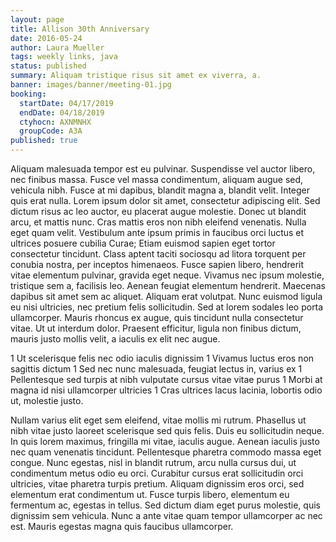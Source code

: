 ```yaml
---
layout: page
title: Allison 30th Anniversary
date: 2016-05-24
author: Laura Mueller
tags: weekly links, java
status: published
summary: Aliquam tristique risus sit amet ex viverra, a.
banner: images/banner/meeting-01.jpg
booking:
  startDate: 04/17/2019
  endDate: 04/18/2019
  ctyhocn: AXNMNHX
  groupCode: A3A
published: true
---
```

Aliquam malesuada tempor est eu pulvinar. Suspendisse vel auctor libero, nec finibus massa. Fusce vel massa condimentum, aliquam augue sed, vehicula nibh. Fusce at mi dapibus, blandit magna a, blandit velit. Integer quis erat nulla. Lorem ipsum dolor sit amet, consectetur adipiscing elit. Sed dictum risus ac leo auctor, eu placerat augue molestie.
Donec ut blandit arcu, et mattis nunc. Cras mattis eros non nibh eleifend venenatis. Nulla eget quam velit. Vestibulum ante ipsum primis in faucibus orci luctus et ultrices posuere cubilia Curae; Etiam euismod sapien eget tortor consectetur tincidunt. Class aptent taciti sociosqu ad litora torquent per conubia nostra, per inceptos himenaeos. Fusce sapien libero, hendrerit vitae elementum pulvinar, gravida eget neque. Vivamus nec ipsum molestie, tristique sem a, facilisis leo. Aenean feugiat elementum hendrerit. Maecenas dapibus sit amet sem ac aliquet. Aliquam erat volutpat. Nunc euismod ligula eu nisi ultricies, nec pretium felis sollicitudin. Sed at lorem sodales leo porta ullamcorper. Mauris rhoncus ex augue, quis tincidunt nulla consectetur vitae. Ut ut interdum dolor. Praesent efficitur, ligula non finibus dictum, mauris justo mollis velit, a iaculis ex elit nec augue.

1 Ut scelerisque felis nec odio iaculis dignissim
1 Vivamus luctus eros non sagittis dictum
1 Sed nec nunc malesuada, feugiat lectus in, varius ex
1 Pellentesque sed turpis at nibh vulputate cursus vitae vitae purus
1 Morbi at magna id nisi ullamcorper ultricies
1 Cras ultrices lacus lacinia, lobortis odio ut, molestie justo.

Nullam varius elit eget sem eleifend, vitae mollis mi rutrum. Phasellus ut nibh vitae justo laoreet scelerisque sed quis felis. Duis eu sollicitudin neque. In quis lorem maximus, fringilla mi vitae, iaculis augue. Aenean iaculis justo nec quam venenatis tincidunt. Pellentesque pharetra commodo massa eget congue. Nunc egestas, nisl in blandit rutrum, arcu nulla cursus dui, ut condimentum metus odio eu orci. Curabitur cursus erat sollicitudin orci ultricies, vitae pharetra turpis pretium. Aliquam dignissim eros orci, sed elementum erat condimentum ut. Fusce turpis libero, elementum eu fermentum ac, egestas in tellus. Sed dictum diam eget purus molestie, quis dignissim sem vehicula. Nunc a ante vitae quam tempor ullamcorper ac nec est. Mauris egestas magna quis faucibus ullamcorper.
